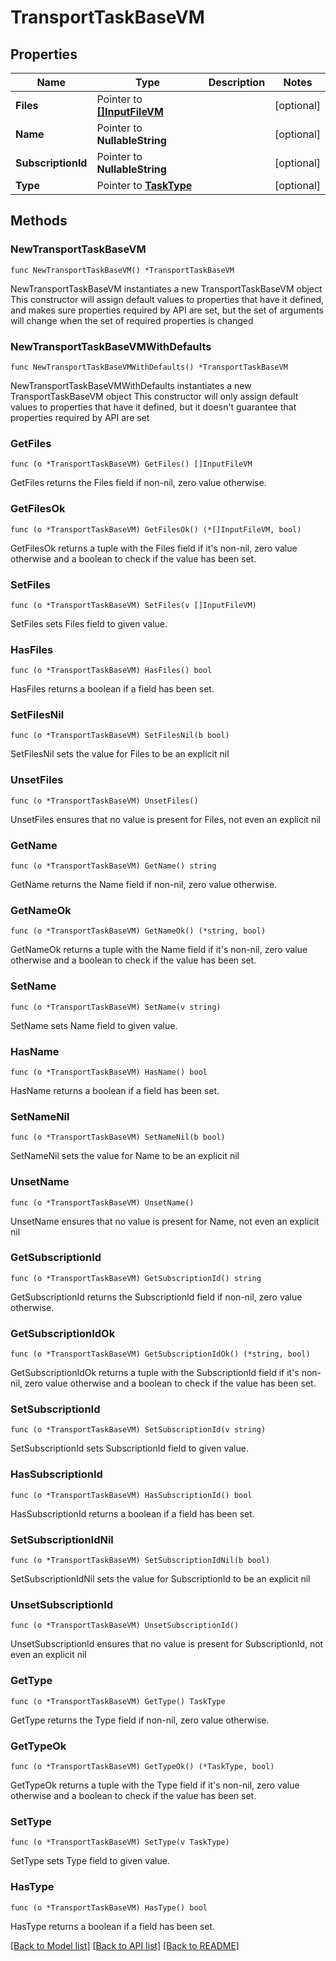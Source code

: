 # TransportTaskBaseVM

## Properties

Name | Type | Description | Notes
------------ | ------------- | ------------- | -------------
**Files** | Pointer to [**[]InputFileVM**](InputFileVM.md) |  | [optional] 
**Name** | Pointer to **NullableString** |  | [optional] 
**SubscriptionId** | Pointer to **NullableString** |  | [optional] 
**Type** | Pointer to [**TaskType**](TaskType.md) |  | [optional] 

## Methods

### NewTransportTaskBaseVM

`func NewTransportTaskBaseVM() *TransportTaskBaseVM`

NewTransportTaskBaseVM instantiates a new TransportTaskBaseVM object
This constructor will assign default values to properties that have it defined,
and makes sure properties required by API are set, but the set of arguments
will change when the set of required properties is changed

### NewTransportTaskBaseVMWithDefaults

`func NewTransportTaskBaseVMWithDefaults() *TransportTaskBaseVM`

NewTransportTaskBaseVMWithDefaults instantiates a new TransportTaskBaseVM object
This constructor will only assign default values to properties that have it defined,
but it doesn't guarantee that properties required by API are set

### GetFiles

`func (o *TransportTaskBaseVM) GetFiles() []InputFileVM`

GetFiles returns the Files field if non-nil, zero value otherwise.

### GetFilesOk

`func (o *TransportTaskBaseVM) GetFilesOk() (*[]InputFileVM, bool)`

GetFilesOk returns a tuple with the Files field if it's non-nil, zero value otherwise
and a boolean to check if the value has been set.

### SetFiles

`func (o *TransportTaskBaseVM) SetFiles(v []InputFileVM)`

SetFiles sets Files field to given value.

### HasFiles

`func (o *TransportTaskBaseVM) HasFiles() bool`

HasFiles returns a boolean if a field has been set.

### SetFilesNil

`func (o *TransportTaskBaseVM) SetFilesNil(b bool)`

 SetFilesNil sets the value for Files to be an explicit nil

### UnsetFiles
`func (o *TransportTaskBaseVM) UnsetFiles()`

UnsetFiles ensures that no value is present for Files, not even an explicit nil
### GetName

`func (o *TransportTaskBaseVM) GetName() string`

GetName returns the Name field if non-nil, zero value otherwise.

### GetNameOk

`func (o *TransportTaskBaseVM) GetNameOk() (*string, bool)`

GetNameOk returns a tuple with the Name field if it's non-nil, zero value otherwise
and a boolean to check if the value has been set.

### SetName

`func (o *TransportTaskBaseVM) SetName(v string)`

SetName sets Name field to given value.

### HasName

`func (o *TransportTaskBaseVM) HasName() bool`

HasName returns a boolean if a field has been set.

### SetNameNil

`func (o *TransportTaskBaseVM) SetNameNil(b bool)`

 SetNameNil sets the value for Name to be an explicit nil

### UnsetName
`func (o *TransportTaskBaseVM) UnsetName()`

UnsetName ensures that no value is present for Name, not even an explicit nil
### GetSubscriptionId

`func (o *TransportTaskBaseVM) GetSubscriptionId() string`

GetSubscriptionId returns the SubscriptionId field if non-nil, zero value otherwise.

### GetSubscriptionIdOk

`func (o *TransportTaskBaseVM) GetSubscriptionIdOk() (*string, bool)`

GetSubscriptionIdOk returns a tuple with the SubscriptionId field if it's non-nil, zero value otherwise
and a boolean to check if the value has been set.

### SetSubscriptionId

`func (o *TransportTaskBaseVM) SetSubscriptionId(v string)`

SetSubscriptionId sets SubscriptionId field to given value.

### HasSubscriptionId

`func (o *TransportTaskBaseVM) HasSubscriptionId() bool`

HasSubscriptionId returns a boolean if a field has been set.

### SetSubscriptionIdNil

`func (o *TransportTaskBaseVM) SetSubscriptionIdNil(b bool)`

 SetSubscriptionIdNil sets the value for SubscriptionId to be an explicit nil

### UnsetSubscriptionId
`func (o *TransportTaskBaseVM) UnsetSubscriptionId()`

UnsetSubscriptionId ensures that no value is present for SubscriptionId, not even an explicit nil
### GetType

`func (o *TransportTaskBaseVM) GetType() TaskType`

GetType returns the Type field if non-nil, zero value otherwise.

### GetTypeOk

`func (o *TransportTaskBaseVM) GetTypeOk() (*TaskType, bool)`

GetTypeOk returns a tuple with the Type field if it's non-nil, zero value otherwise
and a boolean to check if the value has been set.

### SetType

`func (o *TransportTaskBaseVM) SetType(v TaskType)`

SetType sets Type field to given value.

### HasType

`func (o *TransportTaskBaseVM) HasType() bool`

HasType returns a boolean if a field has been set.


[[Back to Model list]](../README.md#documentation-for-models) [[Back to API list]](../README.md#documentation-for-api-endpoints) [[Back to README]](../README.md)


